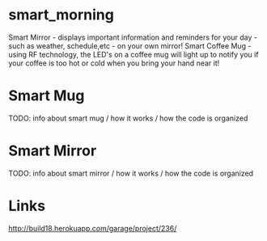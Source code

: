 # smart_morning
Smart Mirror - displays important information and reminders for your day - such as weather, schedule,etc - on your own mirror! Smart Coffee Mug - using RF technology, the LED's on a coffee mug will light up to notify you if your coffee is too hot or cold when you bring your hand near it!

# Smart Mug

TODO: info about smart mug / how it works / how the code is organized

# Smart Mirror

TODO: info about smart mirror / how it works / how the code is organized

# Links
http://build18.herokuapp.com/garage/project/236/


